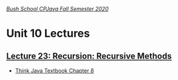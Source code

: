 [_Bush School CPJava Fall Semester 2020_](https://chandrunarayan.github.io/cpjava/)

# Unit 10 Lectures

## [Lecture 23: Recursion: Recursive Methods](../../lectures/lecture23.pdf)
* [Think Java Textbook Chapter 8](https://books.trinket.io/thinkjava2/chapter8.html)

